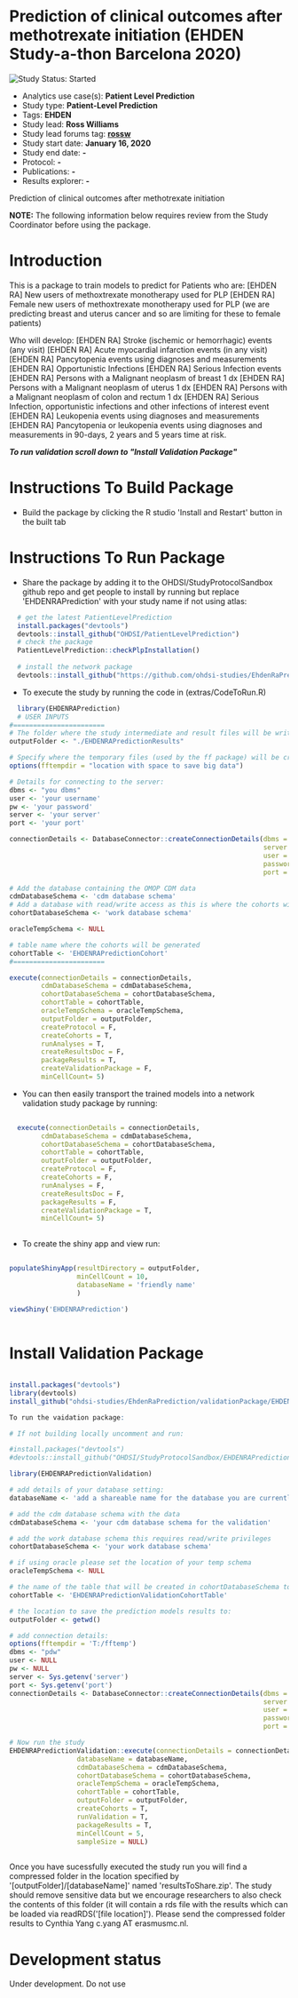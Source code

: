 Prediction of clinical outcomes after methotrexate initiation (EHDEN Study-a-thon Barcelona 2020)
=================================================================================================

<img src="https://img.shields.io/badge/Study%20Status-Started-blue.svg" alt="Study Status: Started">

- Analytics use case(s): **Patient Level Prediction**
- Study type: **Patient-Level Prediction**
- Tags: **EHDEN**
- Study lead: **Ross Williams**
- Study lead forums tag: **[rossw](https://forums.ohdsi.org/u/rossw)**
- Study start date: **January 16, 2020**
- Study end date: **-**
- Protocol: **-**
- Publications: **-**
- Results explorer: **-**

Prediction of clinical outcomes after methotrexate initiation

**NOTE:** The following information below requires review from the Study Coordinator before using the package.

Introduction
===================

This is a package to train models to predict for
Patients who are:
[EHDEN RA] New users of methoxtrexate monotherapy used for PLP
[EHDEN RA] Female new users of methoxtrexate monotherapy used for PLP (we are predicting breast and uterus cancer and so are limiting for these to female patients)

Who will develop:
[EHDEN RA] Stroke (ischemic or hemorrhagic) events (any visit)
[EHDEN RA] Acute myocardial infarction events (in any visit)
[EHDEN RA] Pancytopenia events using diagnoses and measurements
[EHDEN RA] Opportunistic Infections
[EHDEN RA] Serious Infection  events
[EHDEN RA] Persons with a Malignant neoplasm of breast 1 dx
[EHDEN RA] Persons with a Malignant neoplasm of uterus 1 dx
[EHDEN RA] Persons with a Malignant neoplasm of colon and rectum 1 dx
[EHDEN RA] Serious Infection, opportunistic infections and other infections of interest event
[EHDEN RA] Leukopenia events using diagnoses and measurements
[EHDEN RA] Pancytopenia or leukopenia events using diagnoses and measurements
in 90-days, 2 years and 5 years time at risk.

***To run validation scroll down to "Install Validation Package"*** 

Instructions To Build Package
===================

- Build the package by clicking the R studio 'Install and Restart' button in the built tab 

Instructions To Run Package
===================

- Share the package by adding it to the OHDSI/StudyProtocolSandbox github repo and get people to install by running but replace 'EHDENRAPrediction' with your study name if not using atlas:
```r
  # get the latest PatientLevelPrediction
  install.packages("devtools")
  devtools::install_github("OHDSI/PatientLevelPrediction")
  # check the package
  PatientLevelPrediction::checkPlpInstallation()
  
  # install the network package
  devtools::install_github("https://github.com/ohdsi-studies/EhdenRaPrediction")
```

- To execute the study by running the code in (extras/CodeToRun.R)
```r
  library(EHDENRAPrediction)
  # USER INPUTS
#=======================
# The folder where the study intermediate and result files will be written:
outputFolder <- "./EHDENRAPredictionResults"

# Specify where the temporary files (used by the ff package) will be created:
options(fftempdir = "location with space to save big data")

# Details for connecting to the server:
dbms <- "you dbms"
user <- 'your username'
pw <- 'your password'
server <- 'your server'
port <- 'your port'

connectionDetails <- DatabaseConnector::createConnectionDetails(dbms = dbms,
                                                                server = server,
                                                                user = user,
                                                                password = pw,
                                                                port = port)

# Add the database containing the OMOP CDM data
cdmDatabaseSchema <- 'cdm database schema'
# Add a database with read/write access as this is where the cohorts will be generated
cohortDatabaseSchema <- 'work database schema'

oracleTempSchema <- NULL

# table name where the cohorts will be generated
cohortTable <- 'EHDENRAPredictionCohort'
#=======================

execute(connectionDetails = connectionDetails,
        cdmDatabaseSchema = cdmDatabaseSchema,
        cohortDatabaseSchema = cohortDatabaseSchema,
        cohortTable = cohortTable,
        oracleTempSchema = oracleTempSchema,
        outputFolder = outputFolder,
        createProtocol = F,
        createCohorts = T,
        runAnalyses = T,
        createResultsDoc = F,
        packageResults = T,
        createValidationPackage = F,
        minCellCount= 5)
```
- You can then easily transport the trained models into a network validation study package by running:
```r
  
  execute(connectionDetails = connectionDetails,
        cdmDatabaseSchema = cdmDatabaseSchema,
        cohortDatabaseSchema = cohortDatabaseSchema,
        cohortTable = cohortTable,
        outputFolder = outputFolder,
        createProtocol = F,
        createCohorts = F,
        runAnalyses = F,
        createResultsDoc = F,
        packageResults = F,
        createValidationPackage = T,
        minCellCount= 5)
  

```

- To create the shiny app and view run:
```r
  
populateShinyApp(resultDirectory = outputFolder,
                 minCellCount = 10, 
                 databaseName = 'friendly name'
                 ) 
        
viewShiny('EHDENRAPrediction')
  

```

Install Validation Package
=====================

```r

install.packages("devtools")
library(devtools)
install_github("ohdsi-studies/EhdenRaPrediction/validationPackage/EHDENRAPredictionValidation")

To run the vaidation package:

# If not building locally uncomment and run:

#install.packages("devtools")
#devtools::install_github("OHDSI/StudyProtocolSandbox/EHDENRAPredictionValidation")

library(EHDENRAPredictionValidation)

# add details of your database setting:
databaseName <- 'add a shareable name for the database you are currently validating on'

# add the cdm database schema with the data
cdmDatabaseSchema <- 'your cdm database schema for the validation'

# add the work database schema this requires read/write privileges 
cohortDatabaseSchema <- 'your work database schema'

# if using oracle please set the location of your temp schema
oracleTempSchema <- NULL

# the name of the table that will be created in cohortDatabaseSchema to hold the cohorts
cohortTable <- 'EHDENRAPredictionValidationCohortTable'

# the location to save the prediction models results to:
outputFolder <- getwd()

# add connection details:
options(fftempdir = 'T:/fftemp')
dbms <- "pdw"
user <- NULL
pw <- NULL
server <- Sys.getenv('server')
port <- Sys.getenv('port')
connectionDetails <- DatabaseConnector::createConnectionDetails(dbms = dbms,
                                                                server = server,
                                                                user = user,
                                                                password = pw,
                                                                port = port)

# Now run the study
EHDENRAPredictionValidation::execute(connectionDetails = connectionDetails,
                 databaseName = databaseName,
                 cdmDatabaseSchema = cdmDatabaseSchema,
                 cohortDatabaseSchema = cohortDatabaseSchema,
                 oracleTempSchema = oracleTempSchema,
                 cohortTable = cohortTable,
                 outputFolder = outputFolder,
                 createCohorts = T,
                 runValidation = T,
                 packageResults = T,
                 minCellCount = 5,
                 sampleSize = NULL)
                 

```

Once you have sucessfully executed the study run you will find a compressed folder in the location specified by '[outputFolder]/[databaseName]' named 'resultsToShare.zip'. The study should remove sensitive data but we encourage researchers to also check the contents of this folder (it will contain a rds file with the results which can be loaded via readRDS('[file location]'). Please send the compressed folder results to Cynthia Yang c.yang AT erasmusmc.nl.

# Development status
Under development. Do not use
